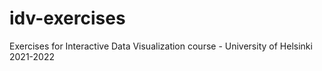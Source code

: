 # idv-exercises
Exercises for Interactive Data Visualization course - University of Helsinki 2021-2022

